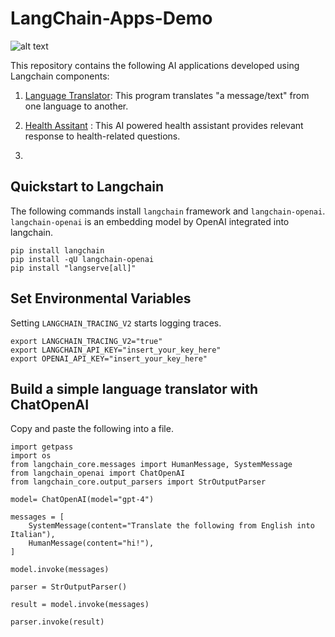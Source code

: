 # LangChain-Apps-Demo   
![alt text](https://encrypted-tbn0.gstatic.com/images?q=tbn:ANd9GcTtCcKxc1zpF_tiC83xEnHC07fS_LqqknIJ-g&s)

This repository contains the following AI applications developed using Langchain components:

1. [Language Translator](https://github.com/Mike-kwaku/LangChain-Apps-Demo/tree/main/LanguageTranslator): This program translates "a message/text" from one language to another.
   
2. [Health Assitant]() : This AI powered health assistant provides relevant response to health-related questions. 
   
4. 

## Quickstart to Langchain 

The following commands install `langchain` framework and `langchain-openai`. `langchain-openai` is an embedding model by OpenAI integrated into langchain. 

```
pip install langchain
pip install -qU langchain-openai
pip install "langserve[all]"
```

## Set Environmental Variables 

Setting `LANGCHAIN_TRACING_V2` starts logging traces.

```
export LANGCHAIN_TRACING_V2="true"
export LANGCHAIN_API_KEY="insert_your_key_here"
export OPENAI_API_KEY="insert_your_key_here"
```

## Build a simple language translator with ChatOpenAI   

Copy and paste the following into a file.    

```
import getpass
import os
from langchain_core.messages import HumanMessage, SystemMessage
from langchain_openai import ChatOpenAI
from langchain_core.output_parsers import StrOutputParser

model= ChatOpenAI(model="gpt-4")

messages = [
    SystemMessage(content="Translate the following from English into Italian"),
    HumanMessage(content="hi!"),
]

model.invoke(messages)

parser = StrOutputParser()

result = model.invoke(messages)

parser.invoke(result)
```
